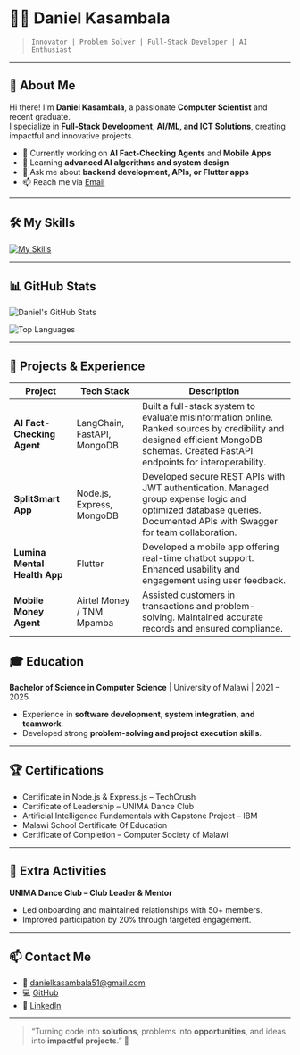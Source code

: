 # 👨‍💻 Daniel Kasambala

> `Innovator | Problem Solver | Full-Stack Developer | AI Enthusiast`

---

## 🌟 About Me

Hi there! I'm **Daniel Kasambala**, a passionate **Computer Scientist** and recent graduate.  
I specialize in **Full-Stack Development, AI/ML, and ICT Solutions**, creating impactful and innovative projects.

- 🔭 Currently working on **AI Fact-Checking Agents** and **Mobile Apps**  
- 🌱 Learning **advanced AI algorithms and system design**  
- 💬 Ask me about **backend development, APIs, or Flutter apps**  
- 📫 Reach me via [Email](mailto:danielkasambala51@gmail.com)  

---

## 🛠 My Skills

[![My Skills](https://skillicons.dev/icons?i=python,java,nodejs,express,mongodb,react,nextjs,html,css,flutter,jwt,postman,git,github,blender,godot,lua,vscode,eclipse,javafx,intellij,sublime,unity,unreal,tailwind,materialui,figma,postgres,typescript,nestjs,webpack,sqlite,flutter,heroku,rails,threejs,vercel,typescript,netlify,zig&theme=dark)](https://skillicons.dev)

---

## 📊 GitHub Stats

![Daniel's GitHub Stats](https://github-readme-stats.vercel.app/api?username=DILHT&show_icons=true&count_private=true&theme=radical)

![Top Languages](https://github-readme-stats.vercel.app/api/top-langs/?username=DILHT&layout=compact&theme=radical)

---

 ## 📂 Projects & Experience

| Project | Tech Stack | Description |
|---------|------------|-------------|
| **AI Fact-Checking Agent** | LangChain, FastAPI, MongoDB | Built a full-stack system to evaluate misinformation online. Ranked sources by credibility and designed efficient MongoDB schemas. Created FastAPI endpoints for interoperability. |
| **SplitSmart App** | Node.js, Express, MongoDB | Developed secure REST APIs with JWT authentication. Managed group expense logic and optimized database queries. Documented APIs with Swagger for team collaboration. |
| **Lumina Mental Health App** | Flutter | Developed a mobile app offering real-time chatbot support. Enhanced usability and engagement using user feedback. |
| **Mobile Money Agent** | Airtel Money / TNM Mpamba | Assisted customers in transactions and problem-solving. Maintained accurate records and ensured compliance. |


## 🎓 Education

**Bachelor of Science in Computer Science** | University of Malawi | 2021 – 2025  
- Experience in **software development, system integration, and teamwork**.  
- Developed strong **problem-solving and project execution skills**.

---

## 🏆 Certifications

- Certificate in Node.js & Express.js – TechCrush  
- Certificate of Leadership – UNIMA Dance Club  
- Artificial Intelligence Fundamentals with Capstone Project – IBM  
- Malawi School Certificate Of Education  
- Certificate of Completion – Computer Society of Malawi  

---

## 💃 Extra Activities

**UNIMA Dance Club – Club Leader & Mentor**  
- Led onboarding and maintained relationships with 50+ members.  
- Improved participation by 20% through targeted engagement.  

---

## 📫 Contact Me

- 📧 [danielkasambala51@gmail.com](mailto:danielkasambala51@gmail.com)  
- 💻 [GitHub](https://github.com/DILHT)  
- 🔗 [LinkedIn](https://linkedin.com/)  

---

> “Turning code into **solutions**, problems into **opportunities**, and ideas into **impactful projects**.” 🚀
